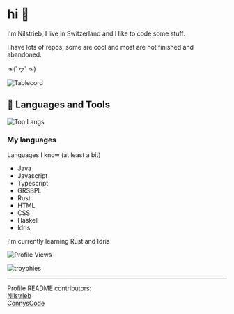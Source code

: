 # hi 👋

I'm Nilstrieb, I live in Switzerland and I like to code some stuff.

I have lots of repos, some are cool and most are not finished and abandoned.

☜(ﾟヮﾟ☜)

![Tablecord](https://namespace.media/img/images/2021/04/07/msedge_VH2SEuB6dC.png)
## 🧰 Languages and Tools

![Top Langs](https://github-readme-stats.vercel.app/api/top-langs/?username=Nilstrieb&theme=tokyonight)
### My languages
Languages I know (at least a bit)
* Java
* Javascript
* Typescript
* GRSBPL
* Rust
* HTML
* CSS
* Haskell
* Idris
  
I'm currently learning Rust and Idris



![Profile Views](https://komarev.com/ghpvc/?username=Nilstrieb&label=Profile%20views&color=000000&style=flat)

![troyphies](https://github-profile-trophy.vercel.app/?username=ryo-ma&theme=onedark)


***
Profile README contributors:  
[Nilstrieb](https://github.com/Nilstrieb)  
[ConnysCode](https://github.com/ConnysCode)  

